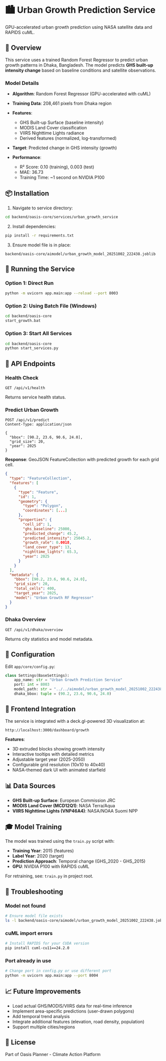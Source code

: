 # 🏙️ Urban Growth Prediction Service

GPU-accelerated urban growth prediction using NASA satellite data and RAPIDS cuML.

## 🎯 Overview

This service uses a trained Random Forest Regressor to predict urban growth patterns in Dhaka, Bangladesh. The model predicts **GHS built-up intensity change** based on baseline conditions and satellite observations.

### Model Details

- **Algorithm**: Random Forest Regressor (GPU-accelerated with cuML)
- **Training Data**: 208,461 pixels from Dhaka region
- **Features**:
  - GHS Built-up Surface (baseline intensity)
  - MODIS Land Cover classification
  - VIIRS Nighttime Lights radiance
  - Derived features (normalized, log-transformed)

- **Target**: Predicted change in GHS intensity (growth)
- **Performance**:
  - R² Score: 0.10 (training), 0.003 (test)
  - MAE: 36.73
  - Training Time: ~1 second on NVIDIA P100

## 📦 Installation

1. Navigate to service directory:
```bash
cd backend/oasis-core/services/urban_growth_service
```

2. Install dependencies:
```bash
pip install -r requirements.txt
```

3. Ensure model file is in place:
```
backend/oasis-core/aimodel/urban_growth_model_20251002_222438.joblib
```

## 🚀 Running the Service

### Option 1: Direct Run
```bash
python -m uvicorn app.main:app --reload --port 8003
```

### Option 2: Using Batch File (Windows)
```bash
cd backend/oasis-core
start_growth.bat
```

### Option 3: Start All Services
```bash
cd backend/oasis-core
python start_services.py
```

## 📡 API Endpoints

### Health Check
```http
GET /api/v1/health
```

Returns service health status.

### Predict Urban Growth
```http
POST /api/v1/predict
Content-Type: application/json

{
  "bbox": [90.2, 23.6, 90.6, 24.0],
  "grid_size": 20,
  "year": 2025
}
```

**Response**: GeoJSON FeatureCollection with predicted growth for each grid cell.

```json
{
  "type": "FeatureCollection",
  "features": [
    {
      "type": "Feature",
      "id": 1,
      "geometry": {
        "type": "Polygon",
        "coordinates": [...]
      },
      "properties": {
        "cell_id": 1,
        "ghs_baseline": 25000,
        "predicted_change": 45.2,
        "predicted_intensity": 25045.2,
        "growth_rate": 0.0018,
        "land_cover_type": 13,
        "nighttime_lights": 65.3,
        "year": 2025
      }
    }
  ],
  "metadata": {
    "bbox": [90.2, 23.6, 90.6, 24.0],
    "grid_size": 20,
    "total_cells": 400,
    "target_year": 2025,
    "model": "Urban Growth RF Regressor"
  }
}
```

### Dhaka Overview
```http
GET /api/v1/dhaka/overview
```

Returns city statistics and model metadata.

## 🔧 Configuration

Edit `app/core/config.py`:

```python
class Settings(BaseSettings):
    app_name: str = "Urban Growth Prediction Service"
    port: int = 8003
    model_path: str = "../../aimodel/urban_growth_model_20251002_222438.joblib"
    dhaka_bbox: tuple = (90.2, 23.6, 90.6, 24.0)
```

## 🎨 Frontend Integration

The service is integrated with a deck.gl-powered 3D visualization at:
```
http://localhost:3000/dashboard/growth
```

**Features**:
- 3D extruded blocks showing growth intensity
- Interactive tooltips with detailed metrics
- Adjustable target year (2025-2050)
- Configurable grid resolution (10x10 to 40x40)
- NASA-themed dark UI with animated starfield

## 📊 Data Sources

- **GHS Built-up Surface**: European Commission JRC
- **MODIS Land Cover (MCD12Q1)**: NASA Terra/Aqua
- **VIIRS Nighttime Lights (VNP46A4)**: NASA/NOAA Suomi NPP

## 🎓 Model Training

The model was trained using the `train.py` script with:
- **Training Year**: 2015 (features)
- **Label Year**: 2020 (target)
- **Prediction Approach**: Temporal change (GHS_2020 - GHS_2015)
- **GPU**: NVIDIA P100 with RAPIDS cuML

For retraining, see: `train.py` in project root.

## 🐛 Troubleshooting

### Model not found
```bash
# Ensure model file exists
ls -l backend/oasis-core/aimodel/urban_growth_model_20251002_222438.joblib
```

### cuML import errors
```bash
# Install RAPIDS for your CUDA version
pip install cuml-cu11==24.2.0
```

### Port already in use
```bash
# Change port in config.py or use different port
python -m uvicorn app.main:app --port 8004
```

## 📈 Future Improvements

- Load actual GHS/MODIS/VIIRS data for real-time inference
- Implement area-specific predictions (user-drawn polygons)
- Add temporal trend analysis
- Integrate additional features (elevation, road density, population)
- Support multiple cities/regions

## 📝 License

Part of Oasis Planner - Climate Action Platform

